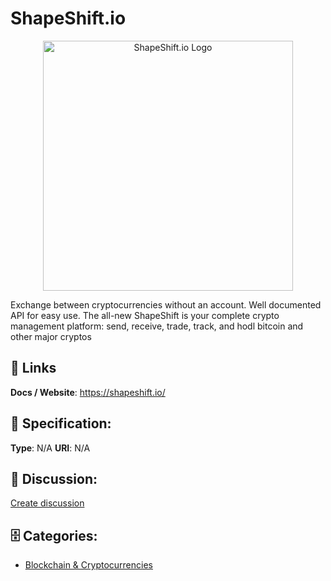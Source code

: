 # ShapeShift.io
<p align="center">
    <img width="400" src="https://raw.githubusercontent.com/apis-list/apis-list/main/apis/shapeshift-io/logo_256x256.png" alt="ShapeShift.io Logo"/>
</p>

Exchange between cryptocurrencies without an account. Well documented API for easy use. The all-new ShapeShift is your complete crypto management platform: send, receive, trade, track, and hodl bitcoin and other major cryptos

##  🔗 Links
**Docs / Website**: https://shapeshift.io/

## 🧬 Specification:
**Type**: N/A
**URI**: N/A

## 💬 Discussion:
[Create discussion](https://github.com/apis-list/apis-list/discussions/new)

## 🗄️ Categories:
- [Blockchain & Cryptocurrencies](https://github.com/apis-list/apis-list#blockchain-and-cryptocurrencies)







